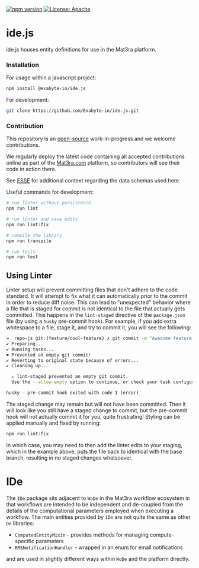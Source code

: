 [![npm version](https://badge.fury.io/js/%40exabyte-io%2Fide.js.svg)](https://badge.fury.io/js/%40exabyte-io%2Fide.js)
[![License: Apache](https://img.shields.io/badge/License-Apache-blue.svg)](https://www.apache.org/licenses/LICENSE-2.0)

# ide.js

ide.js houses entity definitions for use in the Mat3ra platform.


### Installation

For usage within a javascript project:

```bash
npm install @exabyte-io/ide.js
```

For development:

```bash
git clone https://github.com/Exabyte-io/ide.js.git
```


### Contribution

This repository is an [open-source](LICENSE.md) work-in-progress and we welcome contributions.

We regularly deploy the latest code containing all accepted contributions online as part of the
[Mat3ra.com](https://mat3ra.com) platform, so contributors will see their code in action there.

See [ESSE](https://github.com/Exabyte-io/esse) for additional context regarding the data schemas used here.

Useful commands for development:

```bash
# run linter without persistence
npm run lint

# run linter and save edits
npm run lint:fix

# compile the library
npm run transpile

# run tests
npm run test
```

## Using Linter

Linter setup will prevent committing files that don't adhere to the code standard. It will
attempt to fix what it can automatically prior to the commit in order to reduce diff noise. This can lead to "unexpected" behavior where a
file that is staged for commit is not identical to the file that actually gets committed. This happens
in the `lint-staged` directive of the `package.json` file (by using a `husky` pre-commit hook). For example,
if you add extra whitespace to a file, stage it, and try to commit it, you will see the following:

```bash
➜  repo-js git:(feature/cool-feature) ✗ git commit -m "Awesome feature works great"
✔ Preparing...
✔ Running tasks...
✖ Prevented an empty git commit!
✔ Reverting to original state because of errors...
✔ Cleaning up...

  ⚠ lint-staged prevented an empty git commit.
  Use the --allow-empty option to continue, or check your task configuration

husky - pre-commit hook exited with code 1 (error)
```

The staged change may remain but will not have been committed. Then it will look like you still have a staged
change to commit, but the pre-commit hook will not actually commit it for you, quite frustrating! Styling can
be applied manually and fixed by running:

```bash
npm run lint:fix
```

In which case, you may need to then add the linter edits to your staging, which in the example above, puts the
file back to identical with the base branch, resulting in no staged changes whatsoever.

IDe
===

The `IDe` package sits adjacent to `WoDe` in the Mat3ra workflow ecosystem in that workflows are
intended to be independent and de-coupled from the details of the computational parameters employed
when executing a workflow. The main entities provided by `IDe` are not quite the same as other `De` libraries:

- `ComputedEntityMixin` - provides methods for managing compute-specific parameters
- `RMSNotificationHandler` - wrapped in an enum for email notifications

and are used in slightly different ways within `WoDe` and the platform directly.

